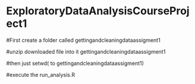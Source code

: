 # ExploratoryDataAnalysisCourseProject1

#First create a folder called gettingandcleaningdataassigment1

#unzip downloaded file into it gettingandcleaningdataassigment1

#then just setwd( to gettingandcleaningdataassigment1)

#execute the run_analysis.R
